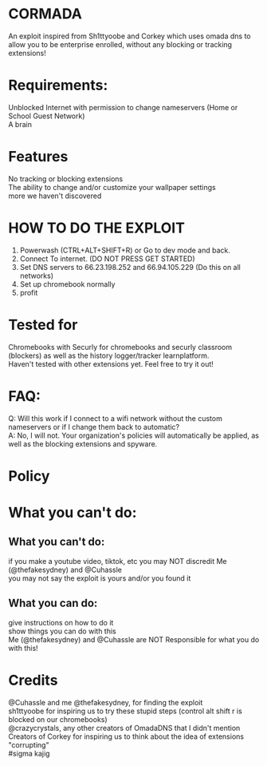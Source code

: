 # CORMADA
An exploit inspired from Sh1ttyoobe and Corkey which uses omada dns to allow you to be enterprise enrolled, without any blocking or tracking extensions!
# Requirements:
Unblocked Internet with permission to change nameservers (Home or School Guest Network)  
A brain  
# Features
No tracking or blocking extensions  
The ability to change and/or customize your wallpaper settings  
more we haven't discovered  
# HOW TO DO THE EXPLOIT
1. Powerwash (CTRL+ALT+SHIFT+R) or Go to dev mode and back.
2. Connect To internet. (DO NOT PRESS GET STARTED)
3. Set DNS servers to 66.23.198.252 and 66.94.105.229 (Do this on all networks)
4. Set up chromebook normally
5. profit

# Tested for 
Chromebooks with Securly for chromebooks and securly classroom (blockers) as well as the history logger/tracker learnplatform.  
Haven't tested with other extensions yet. Feel free to try it out!  
# FAQ:
Q: Will this work if I connect to a wifi network without the custom nameservers or if I change them back to automatic?  
A: No, I will not. Your organization's policies will automatically be applied, as well as the blocking extensions and spyware. 
# Policy
# What you can't do:
## What you can't do:
if you make a youtube video, tiktok, etc you may NOT discredit Me (@thefakesydney) and @Cuhassle  
you may not say the exploit is yours and/or you found it  
## What you can do:
give instructions on how to do it  
show things you can do with this  
Me (@thefakesydney) and @Cuhassle are NOT Responsible for what you do with this!  
# Credits
@Cuhassle and me @thefakesydney, for finding the exploit  
sh1ttyoobe for inspiring us to try these stupid steps (control alt shift r is blocked on our chromebooks)  
@crazycrystals, any other creators of OmadaDNS that I didn't mention  
Creators of Corkey for inspiring us to think about the idea of extensions "corrupting"  
#sigma kajig

